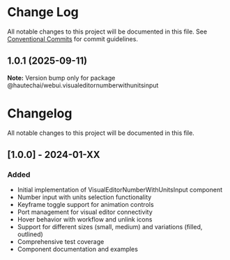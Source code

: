 # Change Log

All notable changes to this project will be documented in this file.
See [Conventional Commits](https://conventionalcommits.org) for commit guidelines.

## 1.0.1 (2025-09-11)

**Note:** Version bump only for package @hautechai/webui.visualeditornumberwithunitsinput

# Changelog

All notable changes to this project will be documented in this file.

## [1.0.0] - 2024-01-XX

### Added

- Initial implementation of VisualEditorNumberWithUnitsInput component
- Number input with units selection functionality
- Keyframe toggle support for animation controls
- Port management for visual editor connectivity
- Hover behavior with workflow and unlink icons
- Support for different sizes (small, medium) and variations (filled, outlined)
- Comprehensive test coverage
- Component documentation and examples
